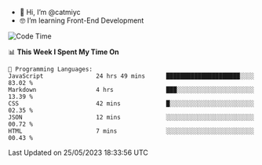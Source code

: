 - 👋 Hi, I’m @catmiyc
- 🤓 I’m learning Front-End Development

<!---
catmiyc/catmiyc is a ✨ special ✨ repository because its `README.md` (this file) appears on your GitHub profile.
You can click the Preview link to take a look at your changes.
--->


<!--START_SECTION:waka-->
![Code Time](http://img.shields.io/badge/Code%20Time-230%20hrs%2050%20mins-blue)

📊 **This Week I Spent My Time On** 

```text
💬 Programming Languages: 
JavaScript               24 hrs 49 mins      █████████████████████░░░░   83.02 % 
Markdown                 4 hrs               ███░░░░░░░░░░░░░░░░░░░░░░   13.39 % 
CSS                      42 mins             █░░░░░░░░░░░░░░░░░░░░░░░░   02.35 % 
JSON                     12 mins             ░░░░░░░░░░░░░░░░░░░░░░░░░   00.72 % 
HTML                     7 mins              ░░░░░░░░░░░░░░░░░░░░░░░░░   00.43 % 
```


 Last Updated on 25/05/2023 18:33:56 UTC
<!--END_SECTION:waka-->
